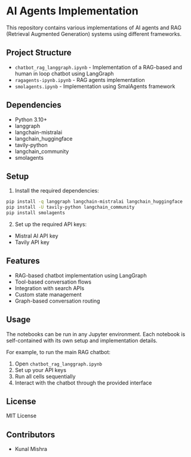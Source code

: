 # AI Agents Implementation

This repository contains various implementations of AI agents and RAG (Retrieval Augmented Generation) systems using different frameworks.

## Project Structure

- `chatbot_rag_langgraph.ipynb` - Implementation of a RAG-based and human in loop chatbot using LangGraph
- `ragagents-ipynb.ipynb` - RAG agents implementation 
- `smolagents.ipynb` - Implementation using SmalAgents framework

## Dependencies

- Python 3.10+
- langgraph
- langchain-mistralai
- langchain_huggingface
- tavily-python
- langchain_community
- smolagents

## Setup

1. Install the required dependencies:
```bash
pip install -q langgraph langchain-mistralai langchain_huggingface
pip install -U tavily-python langchain_community
pip install smolagents
```

2. Set up the required API keys:
- Mistral AI API key
- Tavily API key

## Features

- RAG-based chatbot implementation using LangGraph
- Tool-based conversation flows
- Integration with search APIs
- Custom state management
- Graph-based conversation routing

## Usage

The notebooks can be run in any Jupyter environment. Each notebook is self-contained with its own setup and implementation details.

For example, to run the main RAG chatbot:
1. Open `chatbot_rag_langgraph.ipynb`
2. Set up your API keys
3. Run all cells sequentially
4. Interact with the chatbot through the provided interface

## License

MIT License

## Contributors

- Kunal Mishra